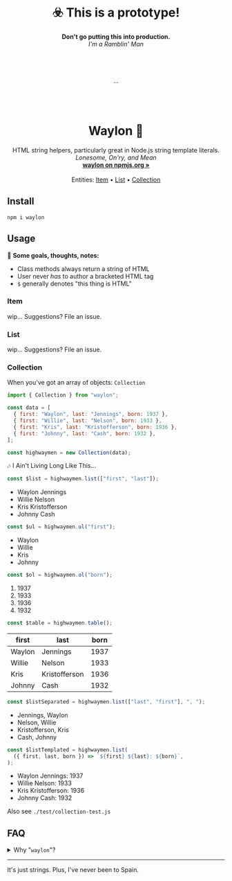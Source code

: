 
<h1 align="center">☣️ This is a prototype!</h1>
<p align="center">
  <strong>Don't go putting this into production.</strong><br>
  <em>I'm a Ramblin' Man</em><br>
  <br><br><br><br>
  ...
  <br><br><br><br>
</p>


<h1 align="center">Waylon 🌵</h1>

<p align="center">
  HTML string helpers, particularly great in Node.js string template literals.<br>
  <em>Lonesome, On'ry, and Mean</em><br>
  <a href="https://www.npmjs.com/package/waylon"><strong>waylon on npmjs.org »</strong></a><br>
  <br>
  Entities:
  <a href="#Item">Item</a>
  •
  <a href="#List">List</a>
  •
  <a href="#Collection">Collection</a>
</p>

## Install

```
npm i waylon
```

## Usage

📝 **Some goals, thoughts, notes:**
- Class methods always return a string of HTML
- User never *has* to author a bracketed HTML tag
- `$` generally denotes "this thing is HTML"

### Item

wip... Suggestions? File an issue.

### List

wip... Suggestions? File an issue.

### Collection

When you've got an array of objects: `Collection`

```js
import { Collection } from "waylon";

const data = [
  { first: "Waylon", last: "Jennings", born: 1937 },
  { first: "Willie", last: "Nelson", born: 1933 },
  { first: "Kris", last: "Kristofferson", born: 1936 },
  { first: "Johnny", last: "Cash", born: 1932 },
];

const highwaymen = new Collection(data);
```

🎶 I Ain't Living Long Like This...

```js
const $list = highwaymen.list(["first", "last"]);
```
<ul><li>Waylon Jennings</li><li>Willie Nelson</li><li>Kris Kristofferson</li><li>Johnny Cash</li></ul>

```js
const $ul = highwaymen.ul("first");
```
<ul><li>Waylon</li><li>Willie</li><li>Kris</li><li>Johnny</li></ul>

```js
const $ol = highwaymen.ol("born");
```
<ol><li>1937</li><li>1933</li><li>1936</li><li>1932</li></ol>

```js
const $table = highwaymen.table();
```
<table><thead><tr><th>first</th><th>last</th><th>born</th></tr></thead><tbody><tr><td>Waylon</td><td>Jennings</td><td>1937</td></tr><tr><td>Willie</td><td>Nelson</td><td>1933</td></tr><tr><td>Kris</td><td>Kristofferson</td><td>1936</td></tr><tr><td>Johnny</td><td>Cash</td><td>1932</td></tr></tbody></table>

```js
const $listSeparated = highwaymen.list(["last", "first"], ", ");
```
<ul><li>Jennings, Waylon</li><li>Nelson, Willie</li><li>Kristofferson, Kris</li><li>Cash, Johnny</li></ul>

```js
const $listTemplated = highwaymen.list(
  ({ first, last, born }) => `${first} ${last}: ${born}`,
);
```
<ul><li>Waylon Jennings: 1937</li><li>Willie Nelson: 1933</li><li>Kris Kristofferson: 1936</li><li>Johnny Cash: 1932</li></ul>


Also see `./test/collection-test.js`

## FAQ

<details>
<summary>Why "<code>waylon</code>"?</summary>

`waylon` is pretty scrappy. No dependencies, simple, and straight forward. Not necessarily revolutionary, but not going to conform to the mainstream ~~Nashville Sound~~ way of making HTML.

Also, I was squatting the name on npmjs.org because I'm a big fan of Waylon Jennings. But I don't want to be that guy and just hold a great name. So here we are!

</details>

---

It's just strings. Plus, I've never been to Spain.
